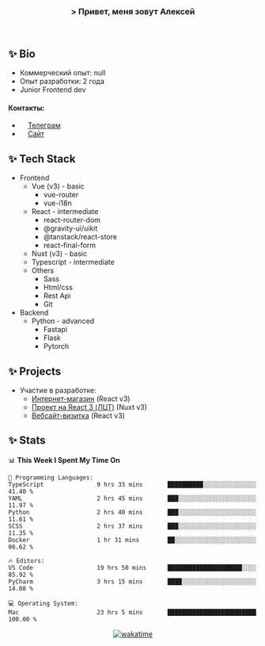 <br>
<h3 align="center">> Привет, меня зовут Алексей</h3>
<br>

## ✨ Bio

- Коммерческий опыт: null 
- Опыт разработки: 2 года
- Junior Frontend dev

#### Контакты: 

- <img src="assets/telegram.png" width="12"> <a href="https://t.me/flamescoder">Телеграм</a>
- <img src="assets/website.png" width="12"> <a href="https://flamescoder.ru">Сайт</a>

## ✨ Tech Stack <span id="stack"></span>

- Frontend
  - Vue (v3) - basic
    - vue-router
    - vue-i18n
  - React - intermediate
    - react-router-dom
    - @gravity-ui/uikit
    - @tanstack/react-store
    - react-final-form
  - Nuxt (v3) - basic
  - Typescript - intermediate
  - Others
    - Sass
    - Html/css
    - Rest Api
    - Git
- Backend
  - Python - advanced
    - Fastapi
    - Flask
    - Pytorch

## ✨ Projects <span id="projects"></span>

- Участие в разработке:
  - [Интернет-магазин](https://github.com/LehaRybkoha/wood-house) (React v3)
  - [Проект на React 3 (ЛЦТ)](https://github.com/Foxxxxxy/lct-24-starcrack) (Nuxt v3)
  - [Вебсайт-визитка](https://flamescoder.ru) (React v3)

## ✨ Stats

<!--START_SECTION:waka-->
📊 **This Week I Spent My Time On** 

```text
💬 Programming Languages: 
TypeScript               9 hrs 33 mins       ██████████░░░░░░░░░░░░░░░   41.40 % 
YAML                     2 hrs 45 mins       ███░░░░░░░░░░░░░░░░░░░░░░   11.97 % 
Python                   2 hrs 40 mins       ███░░░░░░░░░░░░░░░░░░░░░░   11.61 % 
SCSS                     2 hrs 37 mins       ███░░░░░░░░░░░░░░░░░░░░░░   11.35 % 
Docker                   1 hr 31 mins        ██░░░░░░░░░░░░░░░░░░░░░░░   06.62 % 

🔥 Editors: 
VS Code                  19 hrs 50 mins      █████████████████████░░░░   85.92 % 
PyCharm                  3 hrs 15 mins       ████░░░░░░░░░░░░░░░░░░░░░   14.08 % 

💻 Operating System: 
Mac                      23 hrs 5 mins       █████████████████████████   100.00 % 
```


<!--END_SECTION:waka-->

<div align="center">

  [![wakatime](https://wakatime.com/badge/user/018bd4cf-9224-4729-b4f3-31fc6a93ca34.svg)](https://wakatime.com/@flamescoder)    
  <img src="https://komarev.com/ghpvc/?username=FlamesC0der&style=flat-square&color=red" alt="" />
</div>
